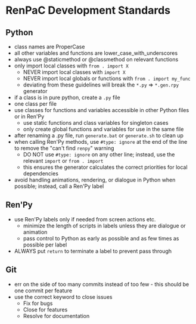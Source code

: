 # RenPaC Development Standards

## Python

- class names are ProperCase
- all other variables and functions are lower_case_with_underscores
- always use @staticmethod or @classmethod on relevant functions
- only import local classes with `from . import X`
    - NEVER import local classes with `import X`
    - NEVER import local globals or functions with `from . import my_func`
    - deviating from these guidelines will break the `*.py` => `*.gen.rpy` generator
- if a class is in pure python, create a `.py` file
- one class per file
- use classes for functions and variables accessible in other Python files or in Ren'Py
    - use static functions and class variables for singleton cases
    - only create global functions and variables for use in the same file
- after renaming a .py file, run `generate.bat` or `generate.sh` to clean up
- when calling Ren'Py methods, use `#type: ignore` at the end of the line to remove the "can't find `renpy`" warning
    - DO NOT use `#type: ignore` on any other line; instead, use the relevant `import` or `from . import`
    - this ensures the generator calculates the correct priorities for local dependencies
- avoid handling animations, rendering, or dialogue in Python when possible; instead, call a Ren'Py label

## Ren'Py

- use Ren'Py labels only if needed from screen actions etc.
    - minimize the length of scripts in labels unless they are dialogue or animation
    - pass control to Python as early as possible and as few times as possible per label 
- ALWAYS put `return` to terminate a label to prevent pass through

## Git

- err on the side of too many commits instead of too few - this should be one commit per feature
- use the correct keyword to close issues
    - Fix for bugs
    - Close for features
    - Resolve for documentation